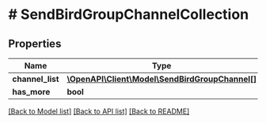 # # SendBirdGroupChannelCollection

## Properties

Name | Type | Description | Notes
------------ | ------------- | ------------- | -------------
**channel_list** | [**\OpenAPI\Client\Model\SendBirdGroupChannel[]**](SendBirdGroupChannel.md) |  | [optional]
**has_more** | **bool** |  | [optional]

[[Back to Model list]](../../README.md#models) [[Back to API list]](../../README.md#endpoints) [[Back to README]](../../README.md)
